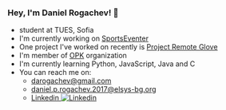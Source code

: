 ### Hey, I'm Daniel Rogachev! 👋
- student at TUES, Sofia
- I'm currently working on [SportsEventer](https://github.com/AntonioK180/SportsEventer)
- One project I've worked on recently is [Project Remote Glove](https://github.com/StoyanTinchev/Project_remote_glove)
- I'm member of [OPK](https://github.com/Avtobus76) organization
- I'm currently learning Python, JavaScript, Java and C
- You can reach me on:
  - darogachev@gmail.com
  - daniel.p.rogachev.2017@elsys-bg.org 
  - [Linkedin ![Linkedin](https://i.stack.imgur.com/gVE0j.png)](https://www.linkedin.com/in/daniel-rogachev-639586209/)

<!---
DaniRogachev/DaniRogachev is a ✨ special ✨ repository because its `README.md` (this file) appears on your GitHub profile.
You can click the Preview link to take a look at your changes.
--->
